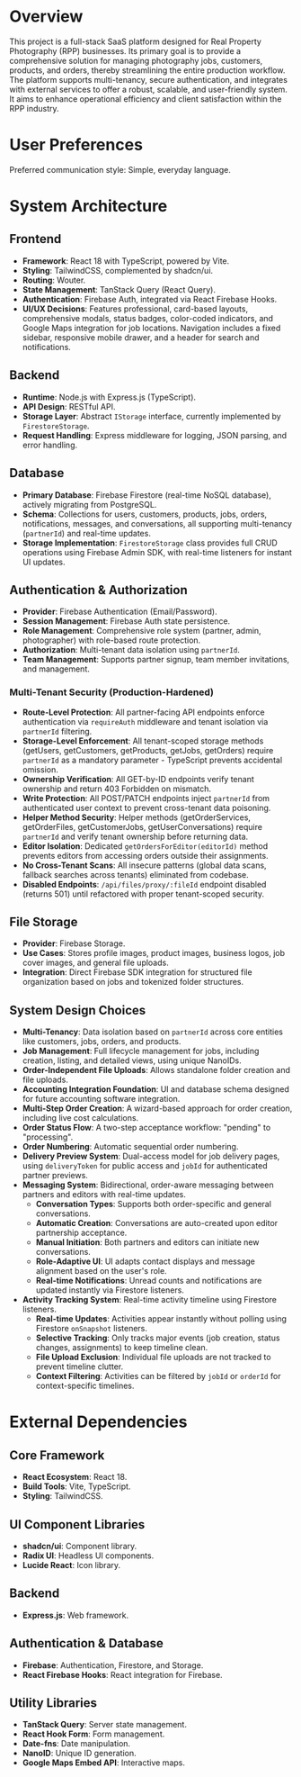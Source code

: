 # Overview

This project is a full-stack SaaS platform designed for Real Property Photography (RPP) businesses. Its primary goal is to provide a comprehensive solution for managing photography jobs, customers, products, and orders, thereby streamlining the entire production workflow. The platform supports multi-tenancy, secure authentication, and integrates with external services to offer a robust, scalable, and user-friendly system. It aims to enhance operational efficiency and client satisfaction within the RPP industry.

# User Preferences

Preferred communication style: Simple, everyday language.

# System Architecture

## Frontend
- **Framework**: React 18 with TypeScript, powered by Vite.
- **Styling**: TailwindCSS, complemented by shadcn/ui.
- **Routing**: Wouter.
- **State Management**: TanStack Query (React Query).
- **Authentication**: Firebase Auth, integrated via React Firebase Hooks.
- **UI/UX Decisions**: Features professional, card-based layouts, comprehensive modals, status badges, color-coded indicators, and Google Maps integration for job locations. Navigation includes a fixed sidebar, responsive mobile drawer, and a header for search and notifications.

## Backend
- **Runtime**: Node.js with Express.js (TypeScript).
- **API Design**: RESTful API.
- **Storage Layer**: Abstract `IStorage` interface, currently implemented by `FirestoreStorage`.
- **Request Handling**: Express middleware for logging, JSON parsing, and error handling.

## Database
- **Primary Database**: Firebase Firestore (real-time NoSQL database), actively migrating from PostgreSQL.
- **Schema**: Collections for users, customers, products, jobs, orders, notifications, messages, and conversations, all supporting multi-tenancy (`partnerId`) and real-time updates.
- **Storage Implementation**: `FirestoreStorage` class provides full CRUD operations using Firebase Admin SDK, with real-time listeners for instant UI updates.

## Authentication & Authorization
- **Provider**: Firebase Authentication (Email/Password).
- **Session Management**: Firebase Auth state persistence.
- **Role Management**: Comprehensive role system (partner, admin, photographer) with role-based route protection.
- **Authorization**: Multi-tenant data isolation using `partnerId`.
- **Team Management**: Supports partner signup, team member invitations, and management.

### Multi-Tenant Security (Production-Hardened)
- **Route-Level Protection**: All partner-facing API endpoints enforce authentication via `requireAuth` middleware and tenant isolation via `partnerId` filtering.
- **Storage-Level Enforcement**: All tenant-scoped storage methods (getUsers, getCustomers, getProducts, getJobs, getOrders) require `partnerId` as a mandatory parameter - TypeScript prevents accidental omission.
- **Ownership Verification**: All GET-by-ID endpoints verify tenant ownership and return 403 Forbidden on mismatch.
- **Write Protection**: All POST/PATCH endpoints inject `partnerId` from authenticated user context to prevent cross-tenant data poisoning.
- **Helper Method Security**: Helper methods (getOrderServices, getOrderFiles, getCustomerJobs, getUserConversations) require `partnerId` and verify tenant ownership before returning data.
- **Editor Isolation**: Dedicated `getOrdersForEditor(editorId)` method prevents editors from accessing orders outside their assignments.
- **No Cross-Tenant Scans**: All insecure patterns (global data scans, fallback searches across tenants) eliminated from codebase.
- **Disabled Endpoints**: `/api/files/proxy/:fileId` endpoint disabled (returns 501) until refactored with proper tenant-scoped security.

## File Storage
- **Provider**: Firebase Storage.
- **Use Cases**: Stores profile images, product images, business logos, job cover images, and general file uploads.
- **Integration**: Direct Firebase SDK integration for structured file organization based on jobs and tokenized folder structures.

## System Design Choices
- **Multi-Tenancy**: Data isolation based on `partnerId` across core entities like customers, jobs, orders, and products.
- **Job Management**: Full lifecycle management for jobs, including creation, listing, and detailed views, using unique NanoIDs.
- **Order-Independent File Uploads**: Allows standalone folder creation and file uploads.
- **Accounting Integration Foundation**: UI and database schema designed for future accounting software integration.
- **Multi-Step Order Creation**: A wizard-based approach for order creation, including live cost calculations.
- **Order Status Flow**: A two-step acceptance workflow: "pending" to "processing".
- **Order Numbering**: Automatic sequential order numbering.
- **Delivery Preview System**: Dual-access model for job delivery pages, using `deliveryToken` for public access and `jobId` for authenticated partner previews.
- **Messaging System**: Bidirectional, order-aware messaging between partners and editors with real-time updates.
    - **Conversation Types**: Supports both order-specific and general conversations.
    - **Automatic Creation**: Conversations are auto-created upon editor partnership acceptance.
    - **Manual Initiation**: Both partners and editors can initiate new conversations.
    - **Role-Adaptive UI**: UI adapts contact displays and message alignment based on the user's role.
    - **Real-time Notifications**: Unread counts and notifications are updated instantly via Firestore listeners.
- **Activity Tracking System**: Real-time activity timeline using Firestore listeners.
    - **Real-time Updates**: Activities appear instantly without polling using Firestore `onSnapshot` listeners.
    - **Selective Tracking**: Only tracks major events (job creation, status changes, assignments) to keep timeline clean.
    - **File Upload Exclusion**: Individual file uploads are not tracked to prevent timeline clutter.
    - **Context Filtering**: Activities can be filtered by `jobId` or `orderId` for context-specific timelines.

# External Dependencies

## Core Framework
- **React Ecosystem**: React 18.
- **Build Tools**: Vite, TypeScript.
- **Styling**: TailwindCSS.

## UI Component Libraries
- **shadcn/ui**: Component library.
- **Radix UI**: Headless UI components.
- **Lucide React**: Icon library.

## Backend
- **Express.js**: Web framework.

## Authentication & Database
- **Firebase**: Authentication, Firestore, and Storage.
- **React Firebase Hooks**: React integration for Firebase.

## Utility Libraries
- **TanStack Query**: Server state management.
- **React Hook Form**: Form management.
- **Date-fns**: Date manipulation.
- **NanoID**: Unique ID generation.
- **Google Maps Embed API**: Interactive maps.